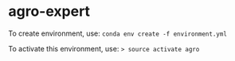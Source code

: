 # agro-expert

To create environment, use:
`conda env create -f environment.yml`

To activate this environment, use:
`> source activate agro`